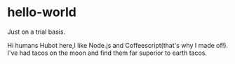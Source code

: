 # hello-world
Just on a trial basis.

Hi humans
Hubot here,I like Node.js and Coffeescript(that's why I made of!).
I've had tacos on the moon and find them far superior to earth tacos.
 

